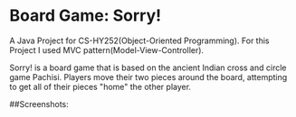 # Board Game: Sorry!

A Java Project for CS-HY252(Object-Oriented Programming).
For this Project I used MVC pattern(Model-View-Controller).

Sorry! is a board game that is based on the ancient Indian cross and circle
game Pachisi. Players move their two pieces around the board, attempting to
get all of their pieces "home" the other player.


##Screenshots:
